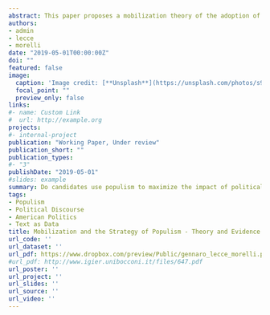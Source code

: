 ```yaml
---
abstract: This paper proposes a mobilization theory of the adoption of populist strategies and provides evidence from US elections – the presidential elections in 2016 and the 2018 midterm elections. A populist electoral campaign attracts disillusioned voters but may de-mobilize core partisans. A populist strategy is more tempting for outsiders in districts with low trust in traditional politics (also caused by economic insecurity) and where the election is close.
authors:
- admin
- lecce
- morelli
date: "2019-05-01T00:00:00Z"
doi: ""
featured: false
image:
  caption: 'Image credit: [**Unsplash**](https://unsplash.com/photos/s9CC2SKySJM)'
  focal_point: ""
  preview_only: false
links:
#- name: Custom Link
#  url: http://example.org
projects:
#- internal-project
publication: "Working Paper, Under review"
publication_short: ""
publication_types:
#- "3"
publishDate: "2019-05-01"
#slides: example
summary: Do candidates use populism to maximize the impact of political campaigns? We show that candidates strategically adapt when campaigning in stiffly competitive districts with high levels of economic insecurity.
tags: 
- Populism
- Political Discourse
- American Politics
- Text as Data
title: Mobilization and the Strategy of Populism - Theory and Evidence from the United States
url_code: ''
url_dataset: ''
url_pdf: https://www.dropbox.com/preview/Public/gennaro_lecce_morelli.pdf?role=personal
#url_pdf: http://www.igier.unibocconi.it/files/647.pdf
url_poster: ''
url_project: ''
url_slides: ''
url_source: ''
url_video: ''
---
```



